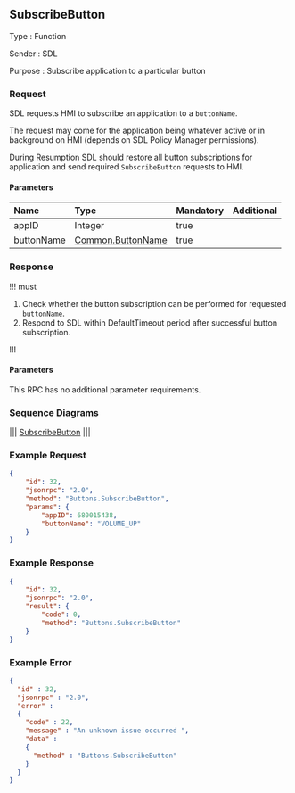 ## SubscribeButton

Type
: Function  

Sender
: SDL

Purpose
: Subscribe application to a particular button

### Request
SDL requests HMI to subscribe an application to a `buttonName`.

The request may come for the application being whatever active or in background on HMI (depends on SDL Policy Manager permissions).

During Resumption SDL should restore all button subscriptions for application and send required `SubscribeButton` requests to HMI.

#### Parameters

|Name|Type|Mandatory|Additional|
|:---|:---|:--------|:---------|
|appID|Integer|true||
|buttonName|[Common.ButtonName](../../common/enums/#buttonname)|true||

### Response

!!! must
1. Check whether the button subscription can be performed for requested `buttonName`. 
2. Respond to SDL within DefaultTimeout period after successful button subscription.

!!!

#### Parameters
This RPC has no additional parameter requirements.

### Sequence Diagrams
|||
[SubscribeButton](./assets/SubscribeButton.png)
|||

### Example Request

```json
{
    "id": 32,
    "jsonrpc": "2.0",
    "method": "Buttons.SubscribeButton",
    "params": {
        "appID": 680015438,
        "buttonName": "VOLUME_UP"
    }
}
```

### Example Response

```json
{
    "id": 32,
    "jsonrpc": "2.0",
    "result": {
        "code": 0,
        "method": "Buttons.SubscribeButton"
    }
}
```

### Example Error 

```json
{
  "id" : 32,
  "jsonrpc" : "2.0",
  "error" :
  {
    "code" : 22,
    "message" : "An unknown issue occurred ",
    "data" :
    {
      "method" : "Buttons.SubscribeButton"
    }
  }
}
```